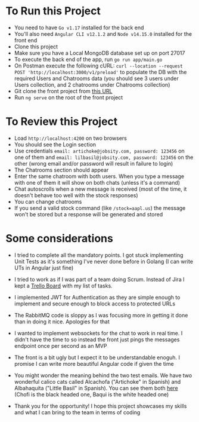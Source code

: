 # To Run this Project

- You need to have `Go v1.17` installed for the back end
- You'll also need `Angular CLI v12.1.2` and `Node v14.15.0` installed for the front end
- Clone this project
- Make sure you have a Local MongoDB database set up on port 27017
- To execute the back end of the app, run `go run app/main.go`
- On Postman execute the following cURL: `curl --location --request POST 'http://localhost:3000/v1/preload'` to populate the DB with the required Users and Chatrooms data (you should see 3 users under Users collection, and 2 chatrooms under Chatrooms collection)
- Git clone the front project from [this URL](https://github.com/ratolibre1/chat-ang)
- Run `ng serve` on the root of the front project

# To Review this Project

- Load `http://localhost:4200` on two browsers
- You should see the Login section
- Use credentials `email: artichoke@jobsity.com, password: 123456` on one of them and `email: lilbasil@jobsity.com, password: 123456` on the other (wrong email and/or password will result in failure to login)
- The Chatrooms section should appear
- Enter the same chatroom with both users. When you type a message with one of them it will show on both chats (unless it's a command)
- Chat autoscrolls when a new message is received (most of the time, it doesn't behave too well with the stock responses)
- You can change chatrooms
- If you send a valid stock command (like `/stock=aapl.us`) the message won't be stored but a response will be generated and stored

# Some considerations

- I tried to complete all the mandatory points. I got stuck implementing Unit Tests as it's something I've never done before in Golang (I can write UTs in Angular just fine)
- I tried to work as if I was part of a team doing Scrum. Instead of Jira I kept a [Trello Board](https://trello.com/invite/b/sgfmFApA/ATTI4dd11900533d406bf88694ea4daa3309FCC10A6A/chat-hex) with my list of tasks.
- I implemented JWT for Authentication as they are simple enough to implement and secure enough to block access to protected URLs
- The RabbitMQ code is sloppy as I was focusing more in getting it done than in doing it nice. Apologies for that
- I wanted to implement websockets for the chat to work in real time. I didn't have the time to so instead the front just pings the messages endpoint once per second as an MVP
- The front is a bit ugly but I expect it to be understandable enoguh. I promise I can write more beautiful Angular code if given the time
  
- You might wonder the meaning behind the two test emails. We have two wonderful calico cats called Alcachofa ("Artichoke" in Spanish) and Albahaquita ("Little Basil" in Spanish). You can see them both [here](https://photos.app.goo.gl/aNXfAAouLwFQPUag7) (Chofi is the black headed one, Baqui is the white headed one)
- Thank you for the opportunity! I hope this project showcases my skills and what I can bring to the team in terms of coding
